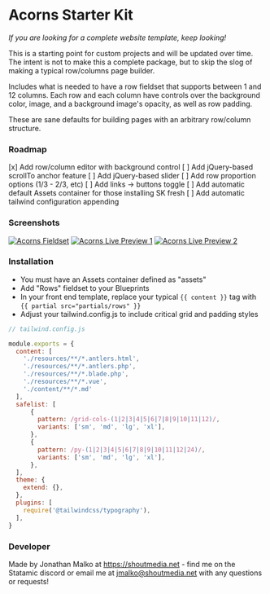 # Acorns Starter Kit

*If you are looking for a complete website template, keep looking!*

This is a starting point for custom projects and will be updated over time.  The intent is not to make this a complete package, but to skip the slog of making a typical row/columns page builder.  

Includes what is needed to have a row fieldset that supports between 1 and 12 columns.  Each row and each column have controls over the background color, image, and a background image's opacity, as well as row padding.

These are sane defaults for building pages with an arbitrary row/column structure.

### Roadmap
[x] Add row/column editor with background control
[ ] Add jQuery-based scrollTo anchor feature
[ ] Add jQuery-based slider
[ ] Add row proportion options (1/3 - 2/3, etc)
[ ] Add links -> buttons toggle
[ ] Add automatic default Assets container for those installing SK fresh
[ ] Add automatic tailwind configuration appending

### Screenshots

[![Acorns Fieldset](https://shoutmedia.net/assets/external/acorns-fieldset-1.jpg)](https://shoutmedia.net/assets/external/acorns-fieldset-1.jpg)
[![Acorns Live Preview 1](https://shoutmedia.net/assets/external/acorns-lp-1.jpg)](https://shoutmedia.net/assets/external/acorns-lp-1.jpg)
[![Acorns Live Preview 2](https://shoutmedia.net/assets/external/acorns-lp-2.jpg)](https://shoutmedia.net/assets/external/acorns-lp-2.jpg)

### Installation

- You must have an Assets container defined as "assets"
- Add "Rows" fieldset to your Blueprints
- In your front end template, replace your typical `{{ content }}` tag with `{{ partial src="partials/rows" }}`
- Adjust your tailwind.config.js to include critical grid and padding styles

```js
// tailwind.config.js

module.exports = {
  content: [
    './resources/**/*.antlers.html',
    './resources/**/*.antlers.php',
    './resources/**/*.blade.php',
    './resources/**/*.vue',
    './content/**/*.md'
  ],
  safelist: [
      {
        pattern: /grid-cols-(1|2|3|4|5|6|7|8|9|10|11|12)/,
        variants: ['sm', 'md', 'lg', 'xl'],
      },
      {
        pattern: /py-(1|2|3|4|5|6|7|8|9|10|11|12|24)/,
        variants: ['sm', 'md', 'lg', 'xl'],
      },
  ],
  theme: {
    extend: {},
  },
  plugins: [
    require('@tailwindcss/typography'),
  ],
}
```

### Developer

Made by Jonathan Malko at https://shoutmedia.net - find me on the Statamic discord or email me at jmalko@shoutmedia.net with any questions or requests!
